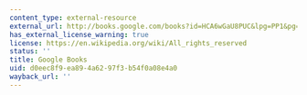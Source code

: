 ```yaml
---
content_type: external-resource
external_url: http://books.google.com/books?id=HCA6wGaU8PUC&lpg=PP1&pg=PA317#v=onepage&q&f=false
has_external_license_warning: true
license: https://en.wikipedia.org/wiki/All_rights_reserved
status: ''
title: Google Books
uid: d0eec8f9-ea89-4a62-97f3-b54f0a08e4a0
wayback_url: ''
---
```

